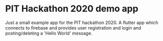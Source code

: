# PIT Hackathon 2020 demo app
Just a small example app for the PIT hackathon 2020.
A flutter app which connects to firebase and provides user registration and login and posting/deleting a 'Hello World' message.
